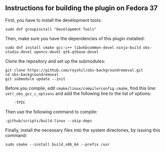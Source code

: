 ## Instructions for building the plugin on Fedora 37

First, you have to install the development tools:
```
sudo dnf groupinstall "Development Tools"
```

Then, make sure you have the dependencies of this plugin installed:

```
sudo dnf install cmake gcc-c++ libxkbcommon-devel ninja-build obs-studio-devel opencv-devel qt6-qtbase-devel
```

Clone the repository and set up the submodules:
```
git clone https://github.com/royshil/obs-backgroundremoval.git
cd obs-backgroundremoval
git submodule update --init
```

Before you compile, edit `cmake/linux/compilerconfig.cmake`, find this line: `set(_obs_gcc_c_options` and add the following line to the list of options:
```
    -fPIC
```
Then use the following command to compile: 
```
.github/scripts/build-linux --skip-deps
```

Finally, install the necessary files into the system directories, by issuing this command:
```
sudo cmake --install build_x86_64 --prefix /usr
```
